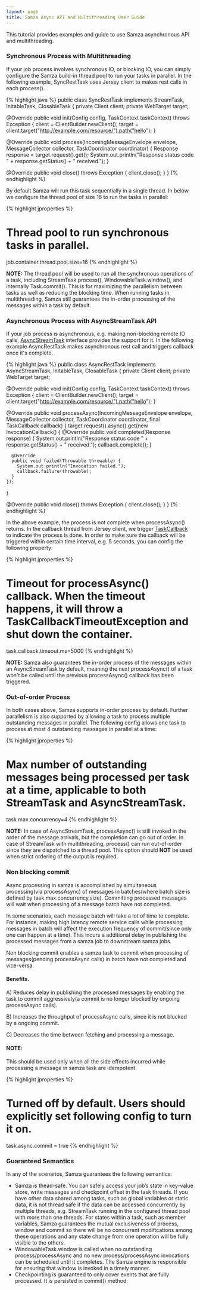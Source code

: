 ```yaml
---
layout: page
title: Samza Async API and Multithreading User Guide
---
```

<!--
   Licensed to the Apache Software Foundation (ASF) under one or more
   contributor license agreements.  See the NOTICE file distributed with
   this work for additional information regarding copyright ownership.
   The ASF licenses this file to You under the Apache License, Version 2.0
   (the "License"); you may not use this file except in compliance with
   the License.  You may obtain a copy of the License at

       http://www.apache.org/licenses/LICENSE-2.0

   Unless required by applicable law or agreed to in writing, software
   distributed under the License is distributed on an "AS IS" BASIS,
   WITHOUT WARRANTIES OR CONDITIONS OF ANY KIND, either express or implied.
   See the License for the specific language governing permissions and
   limitations under the License.
-->

This tutorial provides examples and guide to use Samza asynchronous API and multithreading.

### Synchronous Process with Multithreading

If your job process involves synchronous IO, or blocking IO, you can simply configure the Samza build-in thread pool to run your tasks in parallel. In the following example, SyncRestTask uses Jersey client to makes rest calls in each process().

{% highlight java %}
public class SyncRestTask implements StreamTask, InitableTask, ClosableTask {
  private Client client;
  private WebTarget target;

  @Override
  public void init(Config config, TaskContext taskContext) throws Exception {
    client = ClientBuilder.newClient();
    target = client.target("http://example.com/resource/").path("hello");
  }

  @Override
  public void process(IncomingMessageEnvelope envelope, MessageCollector collector, TaskCoordinator coordinator) {
    Response response = target.request().get();
    System.out.println("Response status code " + response.getStatus() + " received.");
  }

  @Override
  public void close() throws Exception {
    client.close();
  }
}
{% endhighlight %}

By default Samza will run this task sequentially in a single thread. In below we configure the thread pool of size 16 to run the tasks in parallel:

{% highlight jproperties %}
# Thread pool to run synchronous tasks in parallel.
job.container.thread.pool.size=16
{% endhighlight %}

**NOTE:** The thread pool will be used to run all the synchronous operations of a task, including StreamTask.process(), WindowableTask.window(), and internally Task.commit(). This is for maximizing the parallelism between tasks as well as reducing the blocking time. When running tasks in multithreading, Samza still guarantees the in-order processing of the messages within a task by default.

### Asynchronous Process with AsyncStreamTask API

If your job process is asynchronous, e.g. making non-blocking remote IO calls, [AsyncStreamTask](/learn/documentation/{{site.version}}/api/javadocs/org/apache/samza/task/AsyncStreamTask.html) interface provides the support for it. In the following example AsyncRestTask makes asynchronous rest call and triggers callback once it's complete.

{% highlight java %}
public class AsyncRestTask implements AsyncStreamTask, InitableTask, ClosableTask {
  private Client client;
  private WebTarget target;

  @Override
  public void init(Config config, TaskContext taskContext) throws Exception {
    client = ClientBuilder.newClient();
    target = client.target("http://example.com/resource/").path("hello");
  }

  @Override
  public void processAsync(IncomingMessageEnvelope envelope, MessageCollector collector,
      TaskCoordinator coordinator, final TaskCallback callback) {
    target.request().async().get(new InvocationCallback<Response>() {
      @Override
      public void completed(Response response) {
        System.out.println("Response status code " + response.getStatus() + " received.");
        callback.complete();
      }

      @Override
      public void failed(Throwable throwable) {
        System.out.println("Invocation failed.");
        callback.failure(throwable);
      }
    });
  }

  @Override
  public void close() throws Exception {
    client.close();
  }
}
{% endhighlight %}

In the above example, the process is not complete when processAsync() returns. In the callback thread from Jersey client, we trigger [TaskCallback](/learn/documentation/{{site.version}}/api/javadocs/org/apache/samza/task/TaskCallback.html) to indicate the process is done. In order to make sure the callback will be triggered within certain time interval, e.g. 5 seconds, you can config the following property:

{% highlight jproperties %}
# Timeout for processAsync() callback. When the timeout happens, it will throw a TaskCallbackTimeoutException and shut down the container.
task.callback.timeout.ms=5000
{% endhighlight %}

**NOTE:** Samza also guarantees the in-order process of the messages within an AsyncStreamTask by default, meaning the next processAsync() of a task won't be called until the previous processAsync() callback has been triggered.

### Out-of-order Process

In both cases above, Samza supports in-order process by default. Further parallelism is also supported by allowing a task to process multiple outstanding messages in parallel. The following config allows one task to process at most 4 outstanding messages in parallel at a time: 

{% highlight jproperties %}
# Max number of outstanding messages being processed per task at a time, applicable to both StreamTask and AsyncStreamTask.
task.max.concurrency=4
{% endhighlight %}

**NOTE:** In case of AsyncStreamTask, processAsync() is still invoked in the order of the message arrivals, but the completion can go out of order. In case of StreamTask with multithreading, process() can run out-of-order since they are dispatched to a thread pool. This option should **NOT** be used when strict ordering of the output is required.

### Non blocking commit

Async processing in samza is accomplished by simultaneous processing(via processAsync) of messages in batches(where batch size is defined by task.max.concurrency.size). Committing processed messages will wait when processing of a message batch have not completed.

In some scenarios, each message batch will take a lot of time to complete. For instance, making high latency remote service calls while processing messages in batch will affect the execution frequency of commit(since only one can happen at a time). This incurs a additional delay in publishing the processed messages from a samza job to downstream samza jobs.

Non blocking commit enables a samza task to commit when processing of messages(pending processAsync calls) in batch have not completed and vice-versa.

#### Benefits.

A) Reduces delay in publishing the processed messages by enabling the task to commit aggressively(a commit is no longer blocked by ongoing processAsync calls).

B) Increases the throughput of processAsync calls, since it is not blocked by a ongoing commit.

C) Decreases the time between fetching and processing a message.

#### NOTE:

This should be used only when all the side effects incurred while processing a message in samza task are idempotent.

{% highlight jproperties %}
# Turned off by default. Users should explicitly set following config to turn it on.
task.async.commit = true
{% endhighlight %}

### Guaranteed Semantics

In any of the scenarios, Samza guarantees the following semantics:

* Samza is thead-safe. You can safely access your job’s state in key-value store, write messages and checkpoint offset in the task threads. If you have other data shared among tasks, such as global variables or static data, it is not thread safe if the data can be accessed concurrently by multiple threads, e.g. StreamTask running in the configured thread pool with more than one threads. For states within a task, such as member variables, Samza guarantees the mutual exclusiveness of process, window and commit so there will be no concurrent modifications among these operations and any state change from one operation will be fully visible to the others.
* WindowableTask.window is called when no outstanding process/processAsync and no new process/processAsync invocations can be scheduled until it completes. The Samza engine is responsible for ensuring that window is invoked in a timely manner.
* Checkpointing is guaranteed to only cover events that are fully processed. It is persisted in commit() method.
